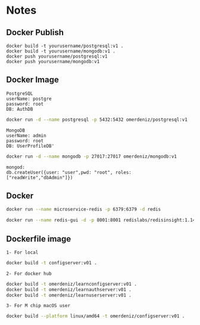 # Notes

## Docker Publish 
    docker build -t yourusername/postgresql:v1 .
    docker build -t yourusername/mongodb:v1 .
    docker push yourusername/postgresql:v1
    docker push yourusername/mongodb:v1

## Docker Image 
    
    PostgreSQL
    userName: postgre
    password: root 
    DB: AuthDB
```bash
docker run -d --name postgresql -p 5432:5432 omerdeniz/postgresql:v1
```
    MongoDB
    userName: admin
    password: root
    DB: UserProfileDB'
``` bash
docker run -d --name mongodb -p 27017:27017 omerdeniz/mongodb:v1
```
    mongod:
    db.createUser({user: "user",pwd: "root", roles: ["readWrite","dbAdmin"]})

## Docker

``` bash
docker run --name microservice-redis -p 6379:6379 -d redis
```

``` bash
docker run --name redis-gui -d -p 8001:8001 redislabs/redisinsight:1.14.0
```
## Dockerfile image
    1- For local
```` bash
docker build -t configserver:v01 .
````

    2- For docker hub
```` bash
docker build -t omerdeniz/learnconfigserver:v01 .
docker build -t omerdeniz/learnauthserver:v01 .
docker build -t omerdeniz/learnuserserver:v01 .
````

    3- For M chip macOS user
```` bash
docker build --platform linux/amd64 -t omerdeniz/configserver:v01 .
````


